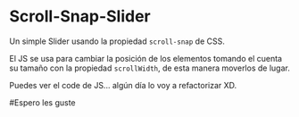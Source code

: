 # Scroll-Snap-Slider

Un simple Slider usando la propiedad `scroll-snap` de CSS.

El JS se usa para cambiar la posición de los elementos tomando el cuenta su tamaño con la propiedad `scrollWidth`, de esta manera moverlos de lugar.

Puedes ver el code de JS... algún día lo voy a refactorizar XD. 

#Espero les guste
